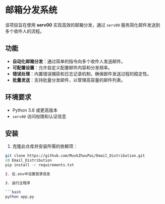 # 邮箱分发系统

该项目旨在使用 **serv00** 实现高效的邮箱分发，通过 `serv00` 服务简化邮件发送到多个收件人的流程。

## 功能

- **自动化邮箱分发**：通过简单的指令向多个收件人发送邮件。
- **可配置设置**：允许自定义配置邮件内容和分发频率。
- **错误处理**：内置错误捕获和日志记录机制，确保邮件发送过程的稳定性。
- **批量发送**：支持批量分发邮件，以管理高容量的邮件列表。

## 环境要求

- Python 3.8 或更高版本
- `serv00` 访问权限和认证信息

## 安装

1. 克隆此仓库并安装所需的依赖项：

```bash
git clone https://github.com/MuskZhouPai/Email_Distribution.git
cd Email_Distribution
pip install -r requirements.txt

2. 在.env中设置登录信息

3. 运行主程序

```bash
python app.py